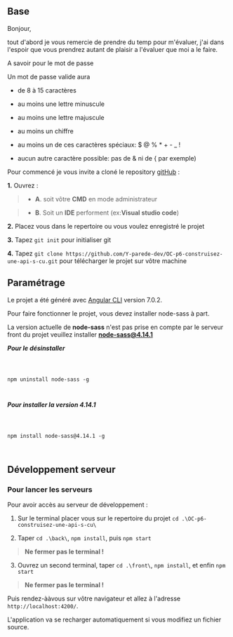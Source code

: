
## Base

Bonjour,

  

tout d'abord je vous remercie de prendre du temp pour m'évaluer, j'ai dans l'espoir que vous prendrez autant de plaisir a l'évaluer que moi a le faire.

A savoir pour le mot de passe

Un mot de passe valide aura

- de 8 à 15 caractères

- au moins une lettre minuscule

- au moins une lettre majuscule

- au moins un chiffre

- au moins un de ces caractères spéciaux: $ @ % * + - _ !

- aucun autre caractère possible: pas de & ni de { par exemple)

  

Pour commencé je vous invite a cloné le repository [gitHub](https://github.com/Y-parede-dev/OC-p6-construisez-une-api-s-cu.git) :

**1.** Ouvrez :

>  - **A**. soit vôtre **CMD** en mode administrateur

> -  **B**. Soit un **IDE** performent (ex:**Visual studio code**)

**2.** Placez vous dans le repertoire ou vous voulez enregistré le projet

**3.** Tapez `git init` pour initialiser git

**4.** Tapez `git clone https://github.com/Y-parede-dev/OC-p6-construisez-une-api-s-cu.git` pour télécharger le projet sur vôtre machine

  
  

## Paramétrage

  

  

  

Le projet a été généré avec [Angular CLI](https://github.com/angular/angular-cli) version 7.0.2.

  

  

  

Pour faire fonctionner le projet, vous devez installer node-sass à part.

  

  

La version actuelle de **node-sass** n'est pas prise en compte par le serveur front du projet veuillez installer **node-sass@4.14.1**

  

  

***Pour le désinstaller***

  

  

```shell

  

npm uninstall node-sass -g

  

```

  

  

***Pour installer la version 4.14.1***

  
  

```shell

  

npm install node-sass@4.14.1 -g

  

```

  

  

  

## Développement serveur

  

  

  

### Pour lancer les serveurs

  

  

  

Pour avoir accès au serveur de développement :

  

  

1. Sur le terminal placer vous sur le repertoire du projet `cd .\OC-p6-construisez-une-api-s-cu\`

  

  

2. Taper `cd .\back\`, `npm install`, puis `npm start`

>  __Ne fermer pas le terminal !__

  

3. Ouvrez un second terminal, taper `cd .\front\`, `npm install`, et enfin `npm start`

>  __Ne fermer pas le terminal !__

  

  

  

Puis rendez-ààvous sur vôtre navigateur et allez à l'adresse `http://localhost:4200/`.

  

  

L'application va se recharger automatiquement si vous modifiez un fichier source.